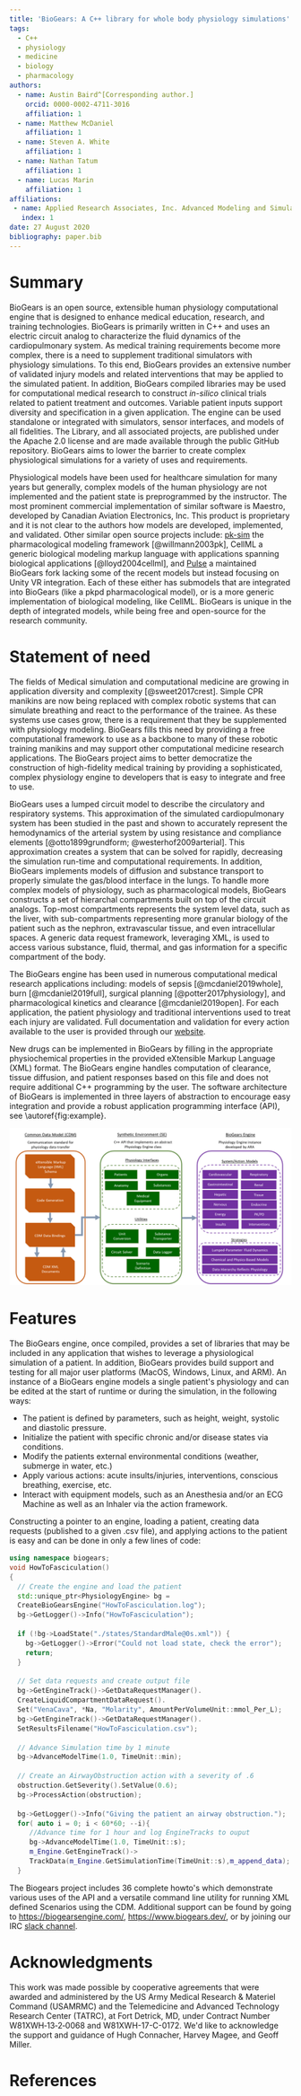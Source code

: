 ```yaml
---
title: 'BioGears: A C++ library for whole body physiology simulations'
tags:
  - C++
  - physiology
  - medicine
  - biology
  - pharmacology
authors:
  - name: Austin Baird^[Corresponding author.]
    orcid: 0000-0002-4711-3016
    affiliation: 1
  - name: Matthew McDaniel
    affiliation: 1
  - name: Steven A. White
    affiliation: 1
  - name: Nathan Tatum
    affiliation: 1
  - name: Lucas Marin
    affiliation: 1
affiliations:
 - name: Applied Research Associates, Inc. Advanced Modeling and Simulation Systems Directorate, Raleigh, NC, USA
   index: 1
date: 27 August 2020
bibliography: paper.bib
---
```


# Summary

BioGears is an open source, extensible human physiology computational engine that is designed to enhance medical education, research, and training technologies. BioGears is primarily written in C++ and uses an electric circuit analog to characterize the fluid dynamics of the cardiopulmonary system. As medical training requirements become more complex, there is a need to supplement traditional simulators with physiology simulations. To this end, BioGears provides an extensive number of validated injury models and related interventions that may be applied to the simulated patient. In addition, BioGears compiled libraries may be used for computational medical research to construct *in-silico* clinical trials related to patient treatment and outcomes. Variable patient inputs support diversity and specification in a given application. The engine can be used standalone or integrated with simulators, sensor interfaces, and models of all fidelities. The Library, and all associated projects, are published under the Apache 2.0 license and are made available through the public GitHub repository. BioGears aims to lower the barrier to create complex physiological simulations for a variety of uses and requirements.

Physiological models have been used for healthcare simulation for many years but generally, complex models of the human physiology are not implemented and the patient state is preprogrammed by the instructor. The most prominent commercial implementation of similar software is Maestro, developed by Canadian Aviation Electronics, Inc. This product is proprietary and it is not clear to the authors how models are developed, implemented, and validated. Other similar open source projects include: [pk-sim](https://github.com/Open-Systems-Pharmacology/PK-Sim) the pharmacological modeling framework [@willmann2003pk], CellML a generic biological modeling markup language with applications spanning biological applications [@lloyd2004cellml], and [Pulse](https://gitlab.kitware.com/physiology/engine) a maintained BioGears fork lacking some of the recent models but instead focusing on Unity VR integration. Each of these either has submodels that are integrated into BioGears (like a pkpd pharmacological model), or is a more generic implementation of biological modeling, like CellML. BioGears is unique in the depth of integrated models, while being free and open-source for the research community.

# Statement of need 

The fields of Medical simulation and computational medicine are growing in application diversity and complexity [@sweet2017crest]. Simple CPR manikins are now being replaced with complex robotic systems that can simulate breathing and react to the performance of the trainee. As these systems use cases grow, there is a requirement that they be supplemented with physiology modeling. BioGears fills this need by providing a free computational framework to use as a backbone to many of these robotic training manikins and may support other computational medicine research applications. The BioGears project aims to better democratize the construction of high-fidelity medical training by providing a sophisticated, complex physiology engine to developers that is easy to integrate and free to use.

BioGears uses a lumped circuit model to describe the circulatory and respiratory systems. This approximation of the simulated cardiopulmonary system has been studied in the past and shown to accurately represent the hemodynamics of the arterial system by using resistance and compliance elements [@otto1899grundform; @westerhof2009arterial]. This approximation creates a system that can be solved for rapidly, decreasing the simulation run-time and computational requirements. In addition, BioGears implements models of diffusion and substance transport to properly simulate the gas/blood interface in the lungs. To handle more complex models of physiology, such as pharmacological models, BioGears constructs a set of hierarchal compartments built on top of the circuit analogs. Top-most compartments represents the system level data, such as the liver, with sub-compartments representing more granular biology of the patient such as the nephron, extravascular tissue, and even intracellular spaces. A generic data request framework, leveraging XML, is used to access various substance, fluid, thermal, and gas information for a specific compartment of the body. 

The BioGears engine has been used in numerous computational medical research applications including: models of sepsis [@mcdaniel2019whole], burn [@mcdaniel2019full], surgical planning [@potter2017physiology], and pharmacological kinetics and clearance [@mcdaniel2019open]. For each application, the patient physiology and traditional interventions used to treat each injury are validated. Full documentation and validation for every action available to the user is provided through our [website](https://www.biogearsengine.com/).

New drugs can be implemented in BioGears by filling in the appropriate physiochemical properties in the provided eXtensible Markup Language (XML) format. The BioGears engine handles computation of clearance, tissue diffusion, and patient responses based on this file and does not require additional C++ programming by the user. The software architecture of BioGears is implemented in three layers of abstraction to encourage easy integration and provide a robust application programming interface (API), see \autoref{fig:example}.

![Overview of the BioGears engine software structure. The SE layer provides a generic physiology API and may be leveraged for other physiology engine implementations and/or integration with other computational biology applications.\label{fig:example}](Fig1.png)




# Features

The BioGears engine, once compiled, provides a set of libraries that may be included in any application that wishes to leverage a physiological simulation of a patient. In addition, BioGears provides build support and testing for all major user platforms (MacOS, Windows, Linux, and ARM). An instance of a BioGears engine models a single patient's physiology and can be edited at the start of runtime or during the simulation, in the following ways: 

- The patient is defined by parameters, such as height, weight, systolic and diastolic pressure.
- Initialize the patient with specific chronic and/or disease states via conditions.
- Modify the patients external environmental conditions (weather, submerge in water, etc.)
- Apply various actions: acute insults/injuries, interventions, conscious breathing, exercise, etc.
- Interact with equipment models, such as an Anesthesia and/or an ECG Machine as well as an Inhaler via the action framework.

Constructing a pointer to an engine, loading a patient, creating data requests (published to a given .csv file), and applying actions to the patient is easy and can be done in only a few lines of code:

```C++
using namespace biogears;
void HowToFasciculation()
{
  // Create the engine and load the patient
  std::unique_ptr<PhysiologyEngine> bg = 
  CreateBioGearsEngine("HowToFasciculation.log");
  bg->GetLogger()->Info("HowToFasciculation");

  if (!bg->LoadState("./states/StandardMale@0s.xml")) {
    bg->GetLogger()->Error("Could not load state, check the error");
    return;
  }
  
  // Set data requests and create output file
  bg->GetEngineTrack()->GetDataRequestManager().
  CreateLiquidCompartmentDataRequest().
  Set("VenaCava", *Na, "Molarity", AmountPerVolumeUnit::mmol_Per_L);
  bg->GetEngineTrack()->GetDataRequestManager().
  SetResultsFilename("HowToFasciculation.csv");

  // Advance Simulation time by 1 minute 
  bg->AdvanceModelTime(1.0, TimeUnit::min); 

  // Create an AirwayObstruction action with a severity of .6
  obstruction.GetSeverity().SetValue(0.6);
  bg->ProcessAction(obstruction);
  
  bg->GetLogger()->Info("Giving the patient an airway obstruction.");
  for( auto i = 0; i < 60*60; --i){ 
     //Advance time for 1 hour and log EngineTracks to ouput
     bg->AdvanceModelTime(1.0, TimeUnit::s);  
     m_Engine.GetEngineTrack()->
     TrackData(m_Engine.GetSimulationTime(TimeUnit::s),m_append_data);
  }
``` 

The Biogears project includes 36 complete howto's which demonstrate various uses of the API and a versatile command line utility for running XML defined Scenarios using the CDM. Additional support can be found by going to <https://biogearsengine.com/>, <https://www.biogears.dev/>, or by joining our IRC [slack channel](https://github.com/BioGearsEngine/core/wiki/Getting-access-to-our-IRC-development-channel).


# Acknowledgments

This work was made possible by cooperative agreements that were awarded and administered by the US Army Medical Research & Materiel Command (USAMRMC) and the Telemedicine and Advanced Technology Research Center (TATRC), at Fort Detrick, MD, under Contract Number W81XWH‐13‐2‐0068 and W81XWH-17-C-0172. We'd like to acknowledge the support and guidance of Hugh Connacher, Harvey Magee, and Geoff Miller.

# References
